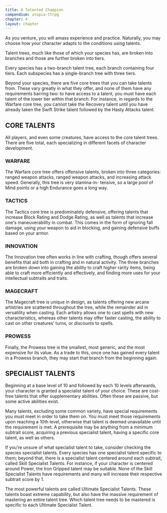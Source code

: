 ```yaml
---
title: A Talented Champion
compendium: utopia-ttrpg
chapter: 4
layout: chapter
---
```

As you venture, you will amass experience and practice. Naturally, you may choose how your character adapts to the conditions using talents.

Talent trees, much like those of which your species has, are broken into branches and those are further broken into tiers.

Every species has a two-branch talent tree, each branch containing four tiers. Each subspecies has a single-branch tree with three tiers.

Beyond your species, there are five core trees that you can take talents from. These vary greatly in what they offer, and none of them have any requirements barring two: to have access to a talent, you must have each talent of the lower tier within that branch. For instance, in regards to the Warfare core tree, you cannot take the Recovery talent until you have already taken the Swift Strike talent followed by the Hasty Attacks talent.

## CORE TALENTS

All players, and even some creatures, have access to the core talent trees. There are five total, each specializing in different facets of character development.

### WARFARE

The Warfare core tree offers offensive talents, broken into three categories: ranged weapon attacks, ranged weapon attacks, and increasing attack speed. Generally, this tree is very stamina-in- tensive, so a large pool of Mind points or a high Endurance goes a long way.

### TACTICS

The Tactics core tree is predominately defensive, offering talents that increase Block Rating and Dodge Rating, as well as talents that increase one's maneuverability in combat. This comes in the form of ignoring fall damage, using your weapon to aid in blocking, and gaining defensive buffs based on your armor.

### INNOVATION

The Innovation tree often works in line with crafting, though offers several benefits that aid both in crafting and in natural activity. The three branches are broken down into gaining the ability to craft higher rarity items, being able to craft more efficiently and effectively, and finding more uses for your intellectual subtraits and traits.

### MAGECRAFT

The Magecraft tree is unique in design, as talents offering new arcane artistries are scattered throughout the tree, while the remainder aid in versatility when casting. Each artistry allows one to cast spells with new characteristics, whereas other talents may offer faster casting, the ability to cast on other creatures’ turns, or discounts to spells.

### PROWESS

Finally, the Prowess tree is the smallest, most generic, and the most expensive for its value. As a trade to this, once one has gained every talent in a Prowess branch, they may start that branch from the beginning again.

## SPECIALIST TALENTS

Beginning at a base level of 10 and followed by each 10 levels afterwards, your character is granted a specialist talent of your choice. These are cost-free talents that offer supplementary abilities. Often these are passive, but some active abilities exist.

Many talents, excluding some common variety, have special requirements you must meet in order to take them on. You must meet those requirements upon reaching a 10th level, otherwise that talent is deemed unavailable until the requirement is met. A prerequisite may be anything from a minimum subtrait score, acquiring a previous specialist talent, having a specific core talent, as well as others.

If you’re unsure of what specialist talent to take, consider checking the species specialist talents. Every species has one specialist talent specific to them; beyond that, there is a specialist talent centered around each subtrait, called Skill Specialist Talents. For instance, if your character is centered around Power, the Iron Gripped talent may be suitable. None of the Skill Specialist Talents have requirements and many will increase their respective subtrait score by 1.

The most powerful talents are called Ultimate Specialist Talents. These talents boast extreme capability, but also have the massive requirement of mastering an entire talent tree. Which talent tree needs to be mastered is specific to each Ultimate Specialist Talent.
